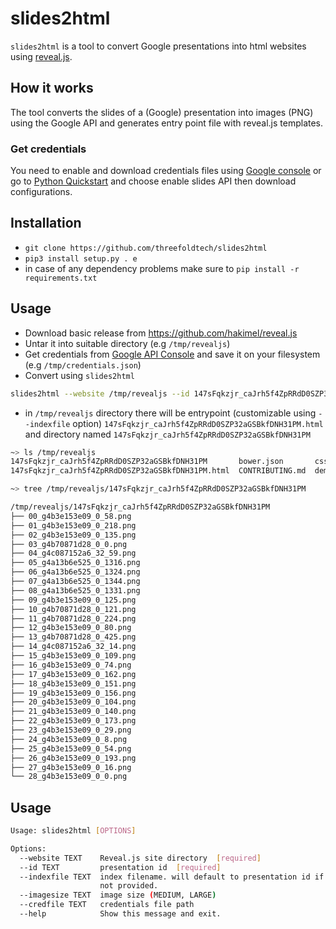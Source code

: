 # slides2html

`slides2html` is a tool to convert Google presentations into html websites using [reveal.js](https://revealjs.com).

## How it works

The tool converts the slides of a (Google) presentation into images (PNG) using the Google API and generates entry point file with reveal.js templates.

### Get credentials
You need to enable and download credentials files using [Google console](https://console.developers.google.com/flows/enableapi?apiid=slides.googleapis.com) or go to [Python Quickstart](https://developers.google.com/slides/quickstart/python) and choose enable slides API then download configurations.

## Installation
- `git clone https://github.com/threefoldtech/slides2html`
- `pip3 install setup.py . e`
- in case of any dependency problems make sure to `pip install -r requirements.txt`

## Usage

- Download basic release from https://github.com/hakimel/reveal.js
- Untar it into suitable directory (e.g `/tmp/revealjs`)
- Get credentials from [Google API Console](https://console.developers.google.com/apis/credentials) and save it on your filesystem (e.g `/tmp/credentials.json`)
- Convert using `slides2html`
```bash
slides2html --website /tmp/revealjs --id 147sFqkzjr_caJrh5f4ZpRRdD0SZP32aGSBkfDNH31PM  --credfile ~/credentials.json
```
- in `/tmp/revealjs` directory there will be entrypoint (customizable using `--indexfile` option) `147sFqkzjr_caJrh5f4ZpRRdD0SZP32aGSBkfDNH31PM.html` and directory named `147sFqkzjr_caJrh5f4ZpRRdD0SZP32aGSBkfDNH31PM`

```bash
~> ls /tmp/revealjs
147sFqkzjr_caJrh5f4ZpRRdD0SZP32aGSBkfDNH31PM       bower.json       css        Gruntfile.js  js   LICENSE       plugin     revealjs
147sFqkzjr_caJrh5f4ZpRRdD0SZP32aGSBkfDNH31PM.html  CONTRIBUTING.md  demo.html  index.html    lib  package.json  README.md  test

~> tree /tmp/revealjs/147sFqkzjr_caJrh5f4ZpRRdD0SZP32aGSBkfDNH31PM

/tmp/revealjs/147sFqkzjr_caJrh5f4ZpRRdD0SZP32aGSBkfDNH31PM
├── 00_g4b3e153e09_0_58.png
├── 01_g4b3e153e09_0_218.png
├── 02_g4b3e153e09_0_135.png
├── 03_g4b70871d28_0_0.png
├── 04_g4c087152a6_32_59.png
├── 05_g4a13b6e525_0_1316.png
├── 06_g4a13b6e525_0_1324.png
├── 07_g4a13b6e525_0_1344.png
├── 08_g4a13b6e525_0_1331.png
├── 09_g4b3e153e09_0_125.png
├── 10_g4b70871d28_0_121.png
├── 11_g4b70871d28_0_224.png
├── 12_g4b3e153e09_0_80.png
├── 13_g4b70871d28_0_425.png
├── 14_g4c087152a6_32_14.png
├── 15_g4b3e153e09_0_109.png
├── 16_g4b3e153e09_0_74.png
├── 17_g4b3e153e09_0_162.png
├── 18_g4b3e153e09_0_151.png
├── 19_g4b3e153e09_0_156.png
├── 20_g4b3e153e09_0_104.png
├── 21_g4b3e153e09_0_140.png
├── 22_g4b3e153e09_0_173.png
├── 23_g4b3e153e09_0_29.png
├── 24_g4b3e153e09_0_8.png
├── 25_g4b3e153e09_0_54.png
├── 26_g4b3e153e09_0_193.png
├── 27_g4b3e153e09_0_16.png
└── 28_g4b3e153e09_0_0.png


```


## Usage
```bash
Usage: slides2html [OPTIONS]

Options:
  --website TEXT    Reveal.js site directory  [required]
  --id TEXT         presentation id  [required]
  --indexfile TEXT  index filename. will default to presentation id if
                    not provided.
  --imagesize TEXT  image size (MEDIUM, LARGE)
  --credfile TEXT   credentials file path
  --help            Show this message and exit.
```
